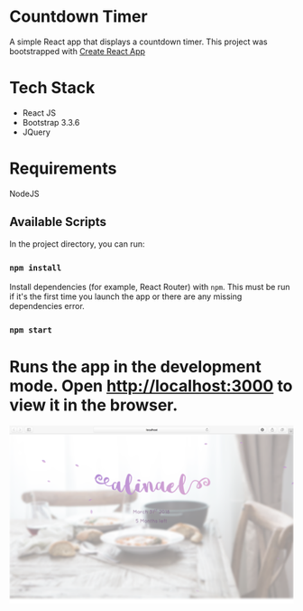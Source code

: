 Countdown Timer
===
A simple React app that displays a countdown timer. This project was bootstrapped with [Create React App](https://github.com/facebookincubator/create-react-app)

Tech Stack
===
- React JS
- Bootstrap 3.3.6
- JQuery

Requirements
===
NodeJS

## Available Scripts

In the project directory, you can run:

### ```npm install```

Install dependencies (for example, React Router) with `npm`.
This must be run if it's the first time you launch the app or there are any missing dependencies error.

### ```npm start```

Runs the app in the development mode.
Open [http://localhost:3000](http://localhost:3000) to view it in the browser.
===
![background](/images/localhost.png?raw=true "bg")

